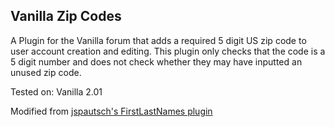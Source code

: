 Vanilla Zip Codes
-------------------------------------------------------------------------------

A Plugin for the Vanilla forum that adds a required 5 digit US zip code to user
account creation and editing. This plugin only checks that the code is a 5
digit number and does not check whether they may have inputted an unused zip code.

Tested on: Vanilla 2.01

Modified from [jspautsch's FirstLastNames plugin][1]

[1]: http://vanillaforums.org/addon/firstlastnames-plugin "FirstLastNames"

